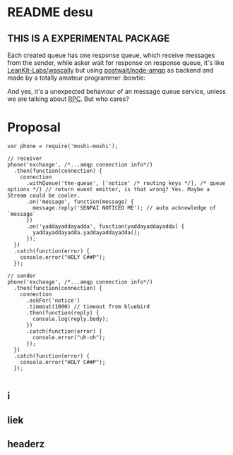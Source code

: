 # README desu

## THIS IS A EXPERIMENTAL PACKAGE

Each created queue has one response queue, which receive messages from the sender,
while asker wait for response on response queue,
it's like [LeanKit-Labs/wascally](https://github.com/LeanKit-Labs/wascally)
but using [postwait/node-amqp](https://github.com/postwait/node-amqp) as backend
and made by a totally amateur programmer :bowtie:

And yes, it's a unexpected behaviour of an message queue service, unless we are talking about [RPC](https://www.rabbitmq.com/direct-reply-to.html). But who cares?


# Proposal

```
var phone = require('moshi-moshi');

// receiver
phone('exchange', /*...amqp connection info*/)
  .then(function(connection) {
    connection
      .withQueue('the-queue', ['notice' /* routing keys */], /* queue options */) // return event emitter, is that wrong? Yes. Maybe a Stream could be cooler.
      .on('message', function(message) {
        message.reply('SENPAI NOTICED ME'); // auto acknowledge of `message`
      })
      .on('yaddayaddayadda', function(yaddayaddayadda) {
        yaddayaddayadda.yaddayaddayadda();
      });
  })
  .catch(function(error) {
    console.error("HOLY C##P");
  });

// sender
phone('exchange', /*...amqp connection info*/)
  .then(function(connection) {
    connection
      .askFor('notice')
      .timeout(1000) // timeout from bluebird
      .then(function(reply) {
        console.log(reply.body);
      })
      .catch(function(error) {
        console.error("uh-oh");
      });
  })
  .catch(function(error) {
    console.error("HOLY C##P");
  });


```


## i


## liek


## headerz
